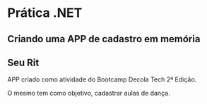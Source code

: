 # Prática .NET

## Criando uma APP de cadastro em memória



## Seu Rit

APP criado como atividade do Bootcamp Decola Tech 2ª Edição.

O mesmo tem como objetivo, cadastrar aulas de dança. 

